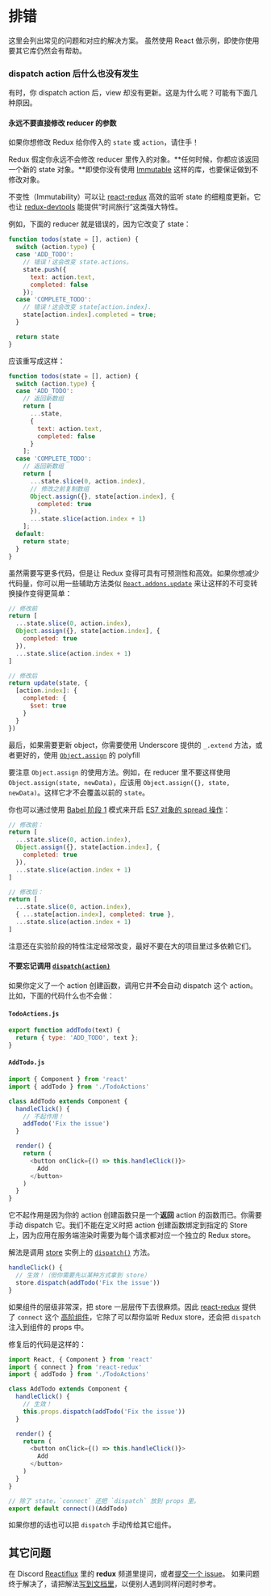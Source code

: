 # 排错

这里会列出常见的问题和对应的解决方案。
虽然使用 React 做示例，即使你使用要其它库仍然会有帮助。

### dispatch action 后什么也没有发生

有时，你 dispatch action 后，view 却没有更新。这是为什么呢？可能有下面几种原因。

#### 永远不要直接修改 reducer 的参数

如果你想修改 Redux 给你传入的 `state` 或 `action`，请住手！

Redux 假定你永远不会修改 reducer 里传入的对象。**任何时候，你都应该返回一个新的 state 对象。**即使你没有使用 [Immutable](https://facebook.github.io/immutable-js/) 这样的库，也要保证做到不修改对象。

不变性（Immutability）可以让 [react-redux](https://github.com/gaearon/react-redux) 高效的监听 state 的细粗度更新。它也让 [redux-devtools](http://github.com/gaearon/redux-devtools) 能提供“时间旅行”这类强大特性。

例如，下面的 reducer 就是错误的，因为它改变了 state：

```js
function todos(state = [], action) {
  switch (action.type) {
  case 'ADD_TODO':
    // 错误！这会改变 state.actions。
    state.push({
      text: action.text,
      completed: false
    });
  case 'COMPLETE_TODO':
    // 错误！这会改变 state[action.index].
    state[action.index].completed = true;
  }

  return state
}
```

应该重写成这样：

```js
function todos(state = [], action) {
  switch (action.type) {
  case 'ADD_TODO':
    // 返回新数组
    return [
      ...state,
      {
        text: action.text,
        completed: false
      }
    ];
  case 'COMPLETE_TODO':
    // 返回新数组
    return [
      ...state.slice(0, action.index),
      // 修改之前复制数组
      Object.assign({}, state[action.index], {
        completed: true
      }),
      ...state.slice(action.index + 1)
    ];
  default:
    return state;
  }
}
```

虽然需要写更多代码，但是让 Redux 变得可具有可预测性和高效。如果你想减少代码量，你可以用一些辅助方法类似
 [`React.addons.update`](https://facebook.github.io/react/docs/update.html) 来让这样的不可变转换操作变得更简单：

```js
// 修改前
return [
  ...state.slice(0, action.index),
  Object.assign({}, state[action.index], {
    completed: true
  }),
  ...state.slice(action.index + 1)
]

// 修改后
return update(state, {
  [action.index]: {
    completed: {
      $set: true
    }
  }
})
```

最后，如果需要更新 object，你需要使用 Underscore 提供的 `_.extend` 方法，或者更好的，使用 [`Object.assign`](https://developer.mozilla.org/en/docs/Web/JavaScript/Reference/Global_Objects/Object/assign) 的 polyfill

要注意 `Object.assign` 的使用方法。例如，在 reducer 里不要这样使用 `Object.assign(state, newData)`，应该用 `Object.assign({}, state, newData)`。这样它才不会覆盖以前的 `state`。

你也可以通过使用 [Babel 阶段 1](http://babeljs.io/docs/usage/experimental/) 模式来开启 [ES7 对象的 spread 操作](https://github.com/sebmarkbage/ecmascript-rest-spread)：

```js
// 修改前：
return [
  ...state.slice(0, action.index),
  Object.assign({}, state[action.index], {
    completed: true
  }),
  ...state.slice(action.index + 1)
]

// 修改后：
return [
  ...state.slice(0, action.index),
  { ...state[action.index], completed: true },
  ...state.slice(action.index + 1)
]
```

注意还在实验阶段的特性注定经常改变，最好不要在大的项目里过多依赖它们。

#### 不要忘记调用 [`dispatch(action)`](api/Store.md#dispatch)

如果你定义了一个 action 创建函数，调用它并**不**会自动 dispatch 这个 action。比如，下面的代码什么也不会做：

#### `TodoActions.js`

```js
export function addTodo(text) {
  return { type: 'ADD_TODO', text };
}
```

#### `AddTodo.js`

```js
import { Component } from 'react'
import { addTodo } from './TodoActions'

class AddTodo extends Component {
  handleClick() {
    // 不起作用！
    addTodo('Fix the issue')
  }

  render() {
    return (
      <button onClick={() => this.handleClick()}>
        Add
      </button>
    )
  }
}
```

它不起作用是因为你的 action 创建函数只是一个**返回** action 的函数而已。你需要手动 dispatch 它。我们不能在定义时把 action 创建函数绑定到指定的 Store 上，因为应用在服务端渲染时需要为每个请求都对应一个独立的 Redux store。

解法是调用 [store](api/Store.md) 实例上的 [`dispatch()`](api/Store.md#dispatch) 方法。

```js
handleClick() {
  // 生效！（但你需要先以某种方式拿到 store）
  store.dispatch(addTodo('Fix the issue'))
}
```

如果组件的层级非常深，把 store 一层层传下去很麻烦。因此 [react-redux](https://github.com/gaearon/react-redux) 提供了 `connect` 这个 [高阶组件](https://medium.com/@dan_abramov/mixins-are-dead-long-live-higher-order-components-94a0d2f9e750)，它除了可以帮你监听 Redux store，还会把 `dispatch` 注入到组件的 props 中。

修复后的代码是这样的：

```js
import React, { Component } from 'react'
import { connect } from 'react-redux'
import { addTodo } from './TodoActions'

class AddTodo extends Component {
  handleClick() {
    // 生效！
    this.props.dispatch(addTodo('Fix the issue'))
  }

  render() {
    return (
      <button onClick={() => this.handleClick()}>
        Add
      </button>
    )
  }
}

// 除了 state，`connect` 还把 `dispatch` 放到 props 里。
export default connect()(AddTodo)
```

如果你想的话也可以把 `dispatch` 手动传给其它组件。

## 其它问题

在 Discord [Reactiflux](http://reactiflux.com/) 里的 **redux** 频道里提问，或者[提交一个 issue](https://github.com/rackt/redux/issues)。
如果问题终于解决了，请把解法[写到文档里](https://github.com/rackt/redux/edit/master/docs/Troubleshooting.md)，以便别人遇到同样问题时参考。